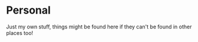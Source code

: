 # Personal
Just my own stuff, things might be found here if they can't be found in other places too!
